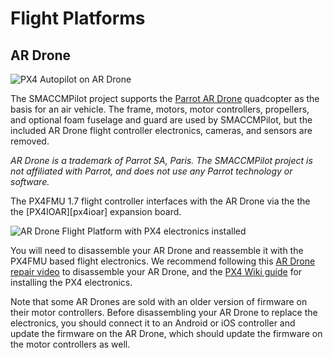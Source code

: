 
# Flight Platforms

## AR Drone

![PX4 Autopilot on AR Drone][ardrone_px4]

[ardrone_px4]: ../images/ardrone_px4_600.jpg

The SMACCMPilot project supports the [Parrot AR Drone][ardrone] quadcopter as
the basis for an air vehicle. The frame, motors, motor controllers, propellers,
and optional foam fuselage and guard are used by SMACCMPilot, but the included
AR Drone flight controller electronics, cameras, and sensors are removed.

*AR Drone is a trademark of Parrot SA, Paris. The SMACCMPilot project is
not affiliated with Parrot, and does not use any Parrot technology or
software.*

The PX4FMU 1.7 flight controller interfaces with the AR Drone via the the the
[PX4IOAR][px4ioar] expansion board.

![AR Drone Flight Platform with PX4 electronics installed][modifiedardrone_img]

You will need to disassemble your AR Drone and reassemble it with the
PX4FMU based flight electronics. We recommend following this [AR Drone
repair video][disassembly_video] to disassemble your AR Drone, and the
[PX4 Wiki guide][px4wiki_ardroneassembly] for installing the PX4 electronics.

Note that some AR Drones are sold with an older version of firmware on their
motor controllers. Before disassembling your AR Drone to replace the
electronics, you should connect it to an Android or iOS controller and update
the firmware on the AR Drone, which should update the firmware on the motor
controllers as well.

[disassembly_video]: http://www.youtube.com/watch?v=nESilOcY3tc

[modifiedardrone_img]: ../images/px4ioar.jpg "AR Drone with PX4
electronics installed"
[ardrone]: http://ardrone2.parrot.com
[px4wiki_ardroneassembly]: http://pixhawk.ethz.ch/px4/airframes/ar_drone#assembly

